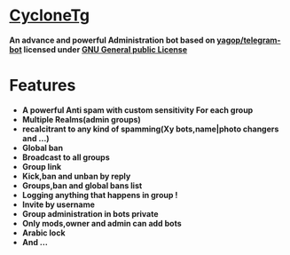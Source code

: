# [CycloneTg](https://telegram.me/CycloneTg) 
**An advance and powerful Administration bot based on [yagop/telegram-bot](https://github.com/yagop/telegram-bot) licensed under [GNU General public License](https://github.com/XMakaNX/bot/blob/master/LICENSE)**
# Features

* **A powerful Anti spam with custom sensitivity For each group**
* **Multiple Realms(admin groups)**
* **recalcitrant to any kind of spamming(Xy bots,name|photo changers and ...)**
* **Global ban**
* **Broadcast to all groups**
* **Group link**
* **Kick,ban and unban by reply**
* **Groups,ban and global bans list**
* **Logging anything that happens in group !**
* **Invite by username**
* **Group administration in bots private**
* **Only mods,owner and admin can add bots**
* **Arabic lock**
* **And ...**

